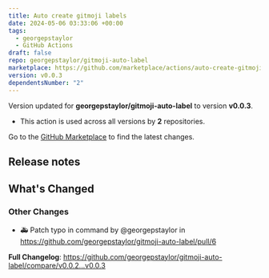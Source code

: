 ```yaml
---
title: Auto create gitmoji labels
date: 2024-05-06 03:33:06 +00:00
tags:
  - georgepstaylor
  - GitHub Actions
draft: false
repo: georgepstaylor/gitmoji-auto-label
marketplace: https://github.com/marketplace/actions/auto-create-gitmoji-labels
version: v0.0.3
dependentsNumber: "2"
---
```



Version updated for **georgepstaylor/gitmoji-auto-label** to version **v0.0.3**.
- This action is used across all versions by **2** repositories.

Go to the [GitHub Marketplace](https://github.com/marketplace/actions/auto-create-gitmoji-labels) to find the latest changes.

## Release notes

<!-- Release notes generated using configuration in .github/release.yml at main -->

## What's Changed
### Other Changes
* 🚑️ Patch typo in command by @georgepstaylor in https://github.com/georgepstaylor/gitmoji-auto-label/pull/6


**Full Changelog**: https://github.com/georgepstaylor/gitmoji-auto-label/compare/v0.0.2...v0.0.3
